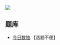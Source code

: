 ![](https://cn.sudoku.today/pic/04/neighboursudoku/68931_255411.png)

## 题库
- [今日数独](https://cn.sudoku.today/g-neighbourship-sudoku/) 【选题不便】